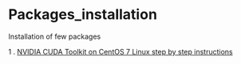# Packages_installation
Installation of few packages

1 . [NVIDIA CUDA Toolkit on CentOS 7 Linux step by step instructions](https://github.com/sumitavakundu007/Packages_installation/tree/main/NVIDIA_CUDA)

